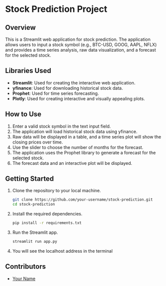 # Stock Prediction Project

## Overview
This is a Streamlit web application for stock prediction. The application allows users to input a stock symbol (e.g., BTC-USD, GOOG, AAPL, NFLX) and provides a time series analysis, raw data visualization, and a forecast for the selected stock.

## Libraries Used
- **Streamlit**: Used for creating the interactive web application.
- **yfinance**: Used for downloading historical stock data.
- **Prophet**: Used for time series forecasting.
- **Plotly**: Used for creating interactive and visually appealing plots.

## How to Use
1. Enter a valid stock symbol in the text input field.
2. The application will load historical stock data using yfinance.
3. Raw data will be displayed in a table, and a time series plot will show the closing prices over time.
4. Use the slider to choose the number of months for the forecast.
5. The application uses the Prophet library to generate a forecast for the selected stock.
6. The forecast data and an interactive plot will be displayed.

## Getting Started
1. Clone the repository to your local machine.
   ```bash
   git clone https://github.com/your-username/stock-prediction.git
   cd stock-prediction
   ```

2. Install the required dependencies.
   ```bash
   pip install -r requirements.txt
   ```

3. Run the Streamlit app.
   ```bash
   streamlit run app.py
   ```

4. You will see the localhost address in the terminal

## Contributors
- [Your Name](https://github.com/V3X3N)